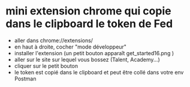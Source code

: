 # mini extension chrome qui copie dans le clipboard le token de Fed
- aller dans chrome://extensions/
- en haut à droite, cocher "mode développeur"
- installer l'extension (un petit bouton apparaît get_started16.png )
- aller sur le site sur lequel vous bossez (Talent, Academy...)
- cliquer sur le petit bouton
- le token est copié dans le clipboard et peut être collé dans votre env Postman
